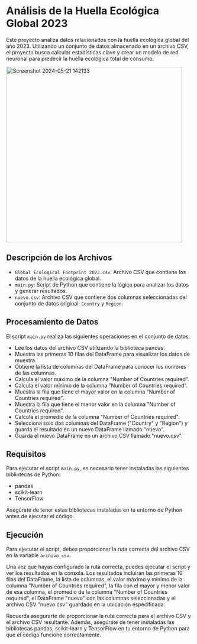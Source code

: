 # Análisis de la Huella Ecológica Global 2023

Este proyecto analiza datos relacionados con la huella ecológica global del año 2023. Utilizando un conjunto de datos almacenado en un archivo CSV, el proyecto busca calcular estadísticas clave y crear un modelo de red neuronal para predecir la huella ecológica total de consumo.

<img width="475" alt="Screenshot 2024-05-21 142133" src="https://github.com/luistorresco/challenge_python/assets/114264579/24487e40-b178-48a9-9bef-11e88c44d468">


## Descripción de los Archivos

- `Global Ecological Footprint 2023.csv`: Archivo CSV que contiene los datos de la huella ecológica global.
- `main.py`: Script de Python que contiene la lógica para analizar los datos y generar resultados.
- `nuevo.csv`: Archivo CSV que contiene dos columnas seleccionadas del conjunto de datos original: `Country` y `Region`.

## Procesamiento de Datos

El script `main.py` realiza las siguientes operaciones en el conjunto de datos:

- Lee los datos del archivo CSV utilizando la biblioteca pandas.
- Muestra las primeras 10 filas del DataFrame para visualizar los datos de muestra.
- Obtiene la lista de columnas del DataFrame para conocer los nombres de las columnas.
- Calcula el valor máximo de la columna "Number of Countries required".
- Calcula el valor mínimo de la columna "Number of Countries required".
- Muestra la fila que tiene el mayor valor en la columna "Number of Countries required".
- Muestra la fila que tiene el menor valor en la columna "Number of Countries required".
- Calcula el promedio de la columna "Number of Countries required".
- Selecciona solo dos columnas del DataFrame ("Country" y "Region") y guarda el resultado en un nuevo DataFrame llamado "nuevo".
- Guarda el nuevo DataFrame en un archivo CSV llamado "nuevo.csv".

## Requisitos

Para ejecutar el script `main.py`, es necesario tener instaladas las siguientes bibliotecas de Python:

- pandas
- scikit-learn
- TensorFlow

Asegúrate de tener estas bibliotecas instaladas en tu entorno de Python antes de ejecutar el código.

## Ejecución

Para ejecutar el script, debes proporcionar la ruta correcta del archivo CSV en la variable `archivo_csv`. 

Una vez que hayas configurado la ruta correcta, puedes ejecutar el script y ver los resultados en la consola. Los resultados incluirán las primeras 10 filas del DataFrame, la lista de columnas, el valor máximo y mínimo de la columna "Number of Countries required", la fila con el mayor y menor valor de esa columna, el promedio de la columna "Number of Countries required", el DataFrame "nuevo" con las columnas seleccionadas y el archivo CSV "nuevo.csv" guardado en la ubicación especificada.

Recuerda asegurarte de proporcionar la ruta correcta para el archivo CSV y el archivo CSV resultante. Además, asegúrate de tener instaladas las bibliotecas pandas, scikit-learn y TensorFlow en tu entorno de Python para que el código funcione correctamente.
